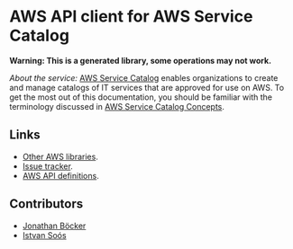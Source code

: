 # AWS API client for AWS Service Catalog

**Warning: This is a generated library, some operations may not work.**

*About the service:*
<a href="https://aws.amazon.com/servicecatalog/">AWS Service Catalog</a>
enables organizations to create and manage catalogs of IT services that are
approved for use on AWS. To get the most out of this documentation, you
should be familiar with the terminology discussed in <a
href="http://docs.aws.amazon.com/servicecatalog/latest/adminguide/what-is_concepts.html">AWS
Service Catalog Concepts</a>.

## Links

- [Other AWS libraries](https://github.com/agilord/aws_client/tree/master/generated).
- [Issue tracker](https://github.com/agilord/aws_client/issues).
- [AWS API definitions](https://github.com/aws/aws-sdk-js/tree/master/apis).

## Contributors

- [Jonathan Böcker](https://github.com/Schwusch)
- [Istvan Soós](https://github.com/isoos)

